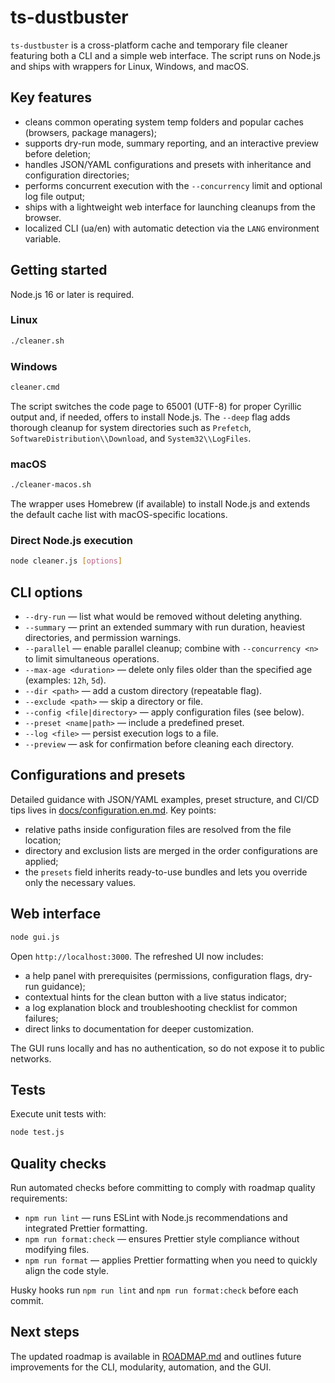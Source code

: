 # ts-dustbuster

`ts-dustbuster` is a cross-platform cache and temporary file cleaner featuring both a CLI and a simple web interface. The script runs on Node.js and ships with wrappers for Linux, Windows, and macOS.

## Key features

- cleans common operating system temp folders and popular caches (browsers, package managers);
- supports dry-run mode, summary reporting, and an interactive preview before deletion;
- handles JSON/YAML configurations and presets with inheritance and configuration directories;
- performs concurrent execution with the `--concurrency` limit and optional log file output;
- ships with a lightweight web interface for launching cleanups from the browser.
- localized CLI (ua/en) with automatic detection via the `LANG` environment variable.

## Getting started

Node.js 16 or later is required.

### Linux

```bash
./cleaner.sh
```

### Windows

```cmd
cleaner.cmd
```

The script switches the code page to 65001 (UTF-8) for proper Cyrillic output and, if needed, offers to install Node.js. The `--deep` flag adds thorough cleanup for system directories such as `Prefetch`, `SoftwareDistribution\\Download`, and `System32\\LogFiles`.

### macOS

```bash
./cleaner-macos.sh
```

The wrapper uses Homebrew (if available) to install Node.js and extends the default cache list with macOS-specific locations.

### Direct Node.js execution

```bash
node cleaner.js [options]
```

## CLI options

- `--dry-run` — list what would be removed without deleting anything.
- `--summary` — print an extended summary with run duration, heaviest directories, and permission warnings.
- `--parallel` — enable parallel cleanup; combine with `--concurrency <n>` to limit simultaneous operations.
- `--max-age <duration>` — delete only files older than the specified age (examples: `12h`, `5d`).
- `--dir <path>` — add a custom directory (repeatable flag).
- `--exclude <path>` — skip a directory or file.
- `--config <file|directory>` — apply configuration files (see below).
- `--preset <name|path>` — include a predefined preset.
- `--log <file>` — persist execution logs to a file.
- `--preview` — ask for confirmation before cleaning each directory.

## Configurations and presets

Detailed guidance with JSON/YAML examples, preset structure, and CI/CD tips lives in [docs/configuration.en.md](docs/configuration.en.md). Key points:

- relative paths inside configuration files are resolved from the file location;
- directory and exclusion lists are merged in the order configurations are applied;
- the `presets` field inherits ready-to-use bundles and lets you override only the necessary values.

## Web interface

```bash
node gui.js
```

Open `http://localhost:3000`. The refreshed UI now includes:

- a help panel with prerequisites (permissions, configuration flags, dry-run guidance);
- contextual hints for the clean button with a live status indicator;
- a log explanation block and troubleshooting checklist for common failures;
- direct links to documentation for deeper customization.

The GUI runs locally and has no authentication, so do not expose it to public networks.

## Tests

Execute unit tests with:

```bash
node test.js
```

## Quality checks

Run automated checks before committing to comply with roadmap quality requirements:

- `npm run lint` — runs ESLint with Node.js recommendations and integrated Prettier formatting.
- `npm run format:check` — ensures Prettier style compliance without modifying files.
- `npm run format` — applies Prettier formatting when you need to quickly align the code style.

Husky hooks run `npm run lint` and `npm run format:check` before each commit.

## Next steps

The updated roadmap is available in [ROADMAP.md](ROADMAP.md) and outlines future improvements for the CLI, modularity, automation, and the GUI.
